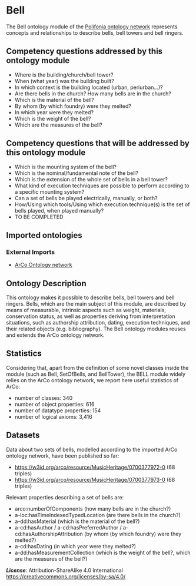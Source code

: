 # Bell
The Bell ontology module of the [Polifonia ontology network](https://github.com/polifonia-project/ontology-network) represents concepts and relationships to describe bells, bell towers and bell ringers.

## Competency questions addressed by this ontology module
- Where is the building/church/bell tower?
- When (what year) was the building built?
- In which context is the building located (urban, periurban...)?
- Are there bells in the church? How many bells are in the church?
- Which is the material of the bell?
- By whom (by which foundry) were they melted?
- In which year were they melted?
- Which is the weight of the bell?
- Which are the measures of the bell?

## Competency questions that will be addressed by this ontology module
- Which is the mounting system of the bell?
- Which is the nominal/fundamental note of the bell?
- Which is the extension of the whole set of bells in a bell tower?
- What kind of execution techniques are possible to perform according to a specific mounting system?
- Can a set of bells be played electrically, manually, or both?
- How/Using which tools/Using which execution technique(s) is the set of bells played, when played manually?
- TO BE COMPLETED

## Imported ontologies

### External Imports
- [ArCo Ontology network](https://w3id.org/arco/ontology/arco)

## Ontology Description

This ontology makes it possible to describe bells, bell towers and bell ringers.
Bells, which are the main subject of this module, are described by means of measurable, intrinsic aspects such as weight, materials, conservation status, as well as properties deriving from interpretation situations, such as authorship attribution, dating, execution techniques, and their related objects (e.g. bibliography).
The Bell ontology modules reuses and extends the ArCo ontology network.

## Statistics
Considering that, apart from the definition of some novel classes inside the module (such as Bell, SetOfBells, and BellTower), the BELL module widely relies on the ArCo ontology network, we report here useful statistics of ArCo: 
- number of classes: 340 
- number of object properties: 616
- number of datatype properties: 154
- number of logical axioms: 3,416

## Datasets
Data about two sets of bells, modelled according to the imported ArCo ontology network, have been published so far:
- https://w3id.org/arco/resource/MusicHeritage/0700377972-0 (68 triples)
- https://w3id.org/arco/resource/MusicHeritage/0700377973-0 (68 triples)

Relevant properties describing a set of bells are:
- arco:numberOfComponents (how many bells are in the church?)
- a-loc:hasTimeIndexedTypedLocation (are there bells in the church?)
- a-dd:hasMaterial (which is the material of the bell?)
- a-cd:hasAuthor / a-cd:hasPreferredAuthor / a-cd:hasAuthorshipAttribution (by whom (by which foundry) were they melted?)
- a-cd:hasDating (in which year were they melted?)
- a-dd:hasMeasurementCollection (which is the weight of the bell?, which are the measures of the bell?)

***License***: Attribution-ShareAlike 4.0 International https://creativecommons.org/licenses/by-sa/4.0/
